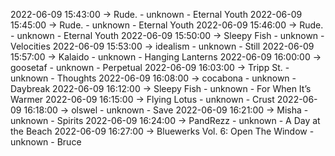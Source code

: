 2022-06-09 15:43:00 -> Rude. - unknown - Eternal Youth
2022-06-09 15:45:00 -> Rude. - unknown - Eternal Youth
2022-06-09 15:46:00 -> Rude. - unknown - Eternal Youth
2022-06-09 15:50:00 -> Sleepy Fish - unknown - Velocities
2022-06-09 15:53:00 -> idealism - unknown - Still
2022-06-09 15:57:00 -> Kalaido - unknown - Hanging Lanterns
2022-06-09 16:00:00 -> goosetaf - unknown - Perpetual
2022-06-09 16:03:00 -> Tripp St. - unknown - Thoughts
2022-06-09 16:08:00 -> cocabona - unknown - Daybreak
2022-06-09 16:12:00 -> Sleepy Fish - unknown - For When It’s Warmer
2022-06-09 16:15:00 -> Flying Lotus - unknown - Crust
2022-06-09 16:18:00 -> olswel - unknown - Save
2022-06-09 16:21:00 -> Misha - unknown - Spirits
2022-06-09 16:24:00 -> PandRezz - unknown - A Day at the Beach
2022-06-09 16:27:00 -> Bluewerks Vol. 6: Open The Window - unknown - Bruce
